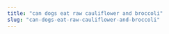 ```yaml
---
title: "can dogs eat raw cauliflower and broccoli"
slug: "can-dogs-eat-raw-cauliflower-and-broccoli"
---
```


